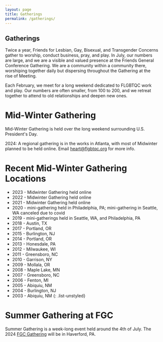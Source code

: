 ```yaml
---
layout: page
title: Gatherings
permalink: /gatherings/
---
```


## Gatherings
Twice a year, Friends for Lesbian, Gay, Bisexual, and Transgender Concerns gather to worship, conduct business, pray, and play. In July, our numbers are large, and we are a visible and valued presence at the Friends General Conference Gathering. We are a community within a community there, worshiping together daily but dispersing throughout the Gathering at the rise of Meeting.

Each February, we meet for a long weekend dedicated to FLGBTQC work and play. Our numbers are often smaller, from 100 to 200, and we retreat together to attend to old relationships and deepen new ones.

# Mid-Winter Gathering

Mid-Winter Gathering is held over the long weekend surrounding U.S. President's Day.

2024:
A regional gathering is in the works in Atlanta, with most of Midwinter planned to be held online. Email [heart@flgbtqc.org](mailto:heart@flgbtqc.org) for more info. 

# Recent Mid-Winter Gathering Locations

- 2023 - Midwinter Gathering held online
- 2022 - Midwinter Gathering held online
- 2021 - Midwinter Gathering held online
- 2020 - mini-gathering held in Philadelphia, PA; mini-gathering in Seattle, WA canceled due to covid
- 2019 - mini-gatherings held in Seattle, WA, and Philadelphia, PA
- 2018 - Austin, TX
- 2017 - Portland, OR
- 2015 - Burlington, NJ
- 2014 - Portland, OR
- 2013 - Honesdale, PA
- 2012 - Milwaukee, WI
- 2011 - Greensboro, NC
- 2010 - Garrison, NY
- 2009 - Mollala, OR
- 2008 - Maple Lake, MN
- 2007 - Greensboro, NC
- 2006 - Fenton, MI
- 2005 - Abiquiu, NM
- 2004 - Burlington, NJ
- 2003 - Abiquiu, NM
{: .list-unstyled}

# Summer Gathering at FGC

Summer Gathering is a week-long event held around the 4th of July. The 2024 [FGC Gathering](https://www.fgcquaker.org/fgcprograms/the-gathering/) will be in Haverford, PA.
